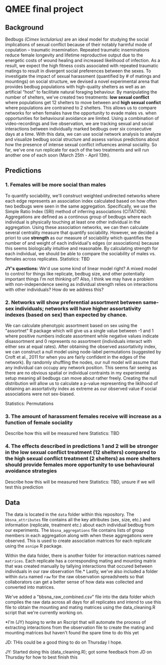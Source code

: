 # QMEE final project

## Background
Bedbugs _(Cimex lectularius)_ are an ideal model for studying the social implications of sexual conflict because of their notably harmful mode of copulation – traumatic insemination. Repeated traumatic inseminations reduce female longevity and lifetime reproductive output due to the energetic costs of wound healing and increased likelihood of infection. As a result, we expect the high fitness costs associated with repeated traumatic matings to result in divergent social preferences between the sexes. To investigate the impact of sexual harassment (quantified by # of matings and mountings) on social structure, we devised a novel experimental arena that provides bedbug populations with high-quality shelters as well as an artificial “host” to facilitate natural foraging behaviour. By manipulating the number of shelters, we've created two treatments: **low sexual conflict** where populations get 12 shelters to move between and **high sexual confict** where populations are contrained to 2 shelters. This allows us to compare networks for when females have the opportunity to evade males vs. when opportunities for behavioural avoidance are limited. Using a combination of video-recordings and live observation, we are tracking sexual and social interactions between individually marked bedbugs over six consecutive  days at a time. With this data, we can use social network analysis to analyze and visualize bedbug social structure and assess various predictions about how the presence of intense sexual conflict influences animal sociality. So far, we've one run replicate for each of the two treatments and will run another one of each soon (March 25th - April 13th). 

## Predictions

### 1.	Females will be more social than males
To quantify sociability, we'll construct weighted undirected networks where each edge represents an association index calculated based on how often two bedbugs were seen in the same aggregation. Specifically, we use the Simple Ratio Index (SRI) method of inferring associations (CITATION). Aggregations are defined as a continous group of bedbugs where each individual is physically touching at least one other individual in the aggregation. Using these association networks, we can then calculate several centrality measure that quantify sociability. However, we decided a priori to use **strength** as our measure of sociability which quantifies the number of and weight of each individual's edges (or associations) because this seems biologically intuitive and reasonable. By calculating strength for each individual, we should be able to compare the sociability of males vs. females across replicates. 
Statistics: TBD

**JY's questions:** We'd use some kind of linear model right? A mixed model to control for things like replicate, bedbug size, and other potentially important things I'm not thinking of? Also, I think we may have a problem with non-independence seeing as individual strength relies on interactions with other individuals? How do we address this? 

### 2.	Networks will show preferential assortment between same-sex individuals; networks will have higher assortativity indexes (based on sex) than expected by chance. 
We can calculate phenotypic assortment based on sex using the "assortnet" R package which will give us a single value between -1 and 1 where positive numbers indicate assortment while negative values indicate disassortment and 0 represents no assortment (individuals interact with either sex at equal rates). After obtaining the observed assortativity index, we can construct a null model using node-label permutations (suggested by Croft et al., 2011 for when you are fairly confident in the edges of the network). By randomly shuffling the nodes, our null model will assume that any individual can occupy any network position. This seems fair seeing as there are no obvious spatial or individual contraints in my experimental setup meaning all bedbugs can move about rather freely. Creating the null distribution will allow us to calculate a p-value representing the liklihood of obtaining an assortativity index as extreme as our observed value if social associations were not sex-biased. 

Statistics: Permutations

### 3.	The amount of harassment females receive will increase as a function of female sociality 
Describe how this will be measured here
Statistics: TBD

### 4.  The effects described in predictions 1 and 2 will be stronger in the low sexual conflict treatment (12 shelters) compared to the high sexual conflict treatment (2 shelters) as more shelters should provide females more opportunity to use behavioural avoidance strategies
Describe how this will be measured here
Statistics: TBD, unsure if we will test this prediction

## Data

The data is located in the `data` folder within this repository. The `bbsna_attributes` file contains all the key attributes (sex, size, etc.) and information (replicate, treatment etc.) about each individual bedbug from our experiments. The `bbsna_aggregations` file contains lists of group members in each aggregation along with when these aggregations were observed. This is used to create association matrices for each replicate using the `asnipe` R package. 

Within the data folder, there is another folder for interaction matrices named `matrices`. Each replicate has a corresponding mating and mounting matrix that was created manually by tallying interactions that occured between individuals in our raw observation file.* Lastly, we've also included a folder within `data` named `raw` for the raw observation spreadsheets so that collaborators can get a better sense of how data was collected and converted into matrices.

We've added a "bbsna_raw_combined.csv" file into the data folder which compiles the raw data across all days for all replicates and intend to use this file to obtain the mounting and mating matrices using the data_cleaning.R script that we're currently working on. 

*I'm (JY) hoping to write an Rscript that will automate the process of extracting interactions from the observation file to create the mating and mounting matrices but haven't found the spare time to do this yet

JD: THis could be a good thing to do on Thursday I hope.

JY: Started doing this (data_cleaning.R); got some feedback from JD on Thursday for how to best finish this
